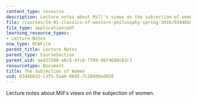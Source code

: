 ```yaml
---
content_type: resource
description: Lecture notes about Mill's views on the subjection of women.
file: /courses/24-01-classics-of-western-philosophy-spring-2016/0344b6d2c3f55aa60b927c204d9ad928_MIT24_01S16_SES22.pdf
file_type: application/pdf
learning_resource_types:
- Lecture Notes
ocw_type: OCWFile
parent_title: Lecture Notes
parent_type: CourseSection
parent_uid: ae423108-a6c5-4fc6-f599-06f4680c63c3
resourcetype: Document
title: The Subjection of Women
uid: 0344b6d2-c3f5-5aa6-0b92-7c204d9ad928
---
```

Lecture notes about Mill's views on the subjection of women.

